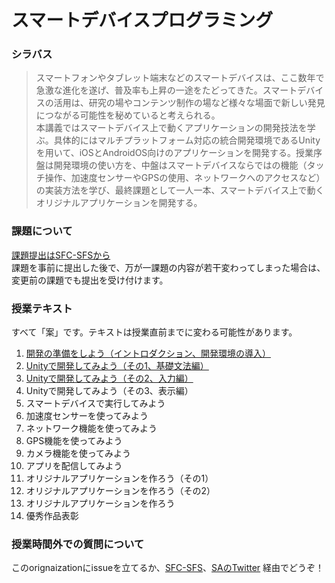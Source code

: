 # スマートデバイスプログラミング

### シラバス
> スマートフォンやタブレット端末などのスマートデバイスは、ここ数年で急激な進化を遂げ、普及率も上昇の一途をたどってきた。スマートデバイスの活用は、研究の場やコンテンツ制作の場など様々な場面で新しい発見につながる可能性を秘めていると考えられる。  
本講義ではスマートデバイス上で動くアプリケーションの開発技法を学ぶ。具体的にはマルチプラットフォーム対応の統合開発環境であるUnityを用いて、iOSとAndroidOS向けのアプリケーションを開発する。授業序盤は開発環境の使い方を、中盤はスマートデバイスならではの機能（タッチ操作、加速度センサーやGPSの使用、ネットワークへのアクセスなど）の実装方法を学び、最終課題として一人一本、スマートデバイス上で動くオリジナルアプリケーションを開発する。

### 課題について
[課題提出はSFC-SFSから](https://vu8.sfc.keio.ac.jp/sfc-sfs/)  
課題を事前に提出した後で、万が一課題の内容が若干変わってしまった場合は、変更前の課題でも提出を受け付けます。

### 授業テキスト
すべて「案」です。テキストは授業直前までに変わる可能性があります。

1. [開発の準備をしよう（イントロダクション、開発環境の導入）](/k01.md)
1. [Unityで開発してみよう（その1、基礎文法編）](/k02.md)
1. [Unityで開発してみよう（その2、入力編）](/k03.md)
1. Unityで開発してみよう（その3、表示編）
1. スマートデバイスで実行してみよう
1. 加速度センサーを使ってみよう
1. ネットワーク機能を使ってみよう
1. GPS機能を使ってみよう
1. カメラ機能を使ってみよう
1. アプリを配信してみよう
1. オリジナルアプリケーションを作ろう（その1）
1. オリジナルアプリケーションを作ろう（その2）
1. オリジナルアプリケーションを作ろう
1. 優秀作品表彰

### 授業時間外での質問について
このorignaizationにissueを立てるか、[SFC-SFS](https://vu8.sfc.keio.ac.jp/sfc-sfs/)、[SAのTwitter](https://twitter.com/_seibe) 経由でどうぞ！
